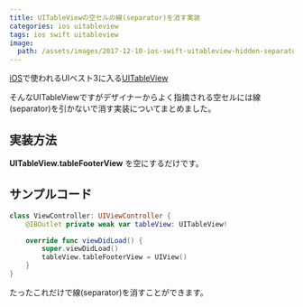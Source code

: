 ```yaml
---
title: UITableViewの空セルの線(separator)を消す実装
categories: ios uitableview
tags: ios swift uitableview
image:
  path: /assets/images/2017-12-10-ios-swift-uitableview-hidden-separator.png
---
```

[iOS](/categories/ios)で使われるUIベスト3に入る[UITableView](/tags/#uitableview)

そんなUITableViewですがデザイナーからよく指摘される空セルには線(separator)を引かないで消す実装についてまとめました。

## 実装方法

**UITableView.tableFooterView** を空にするだけです。

## サンプルコード

```swift
class ViewController: UIViewController {
    @IBOutlet private weak var tableView: UITableView!

    override func viewDidLoad() {
        super.viewDidLoad()
        tableView.tableFooterView = UIView()
    }
}
```

たったこれだけで線(separator)を消すことができます。
